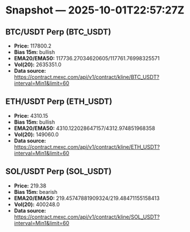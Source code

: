 # Snapshot — 2025-10-01T22:57:27Z

## BTC/USDT Perp (BTC_USDT)
- **Price:** 117800.2
- **Bias 15m:** bullish
- **EMA20/EMA50:** 117736.27034620605/117761.76998325571
- **Vol(20):** 2635351.0
- **Data source:** https://contract.mexc.com/api/v1/contract/kline/BTC_USDT?interval=Min1&limit=60

## ETH/USDT Perp (ETH_USDT)
- **Price:** 4310.15
- **Bias 15m:** bullish
- **EMA20/EMA50:** 4310.122028647157/4312.974851968358
- **Vol(20):** 149060.0
- **Data source:** https://contract.mexc.com/api/v1/contract/kline/ETH_USDT?interval=Min1&limit=60

## SOL/USDT Perp (SOL_USDT)
- **Price:** 219.38
- **Bias 15m:** bearish
- **EMA20/EMA50:** 219.45747881909324/219.48471155158413
- **Vol(20):** 400248.0
- **Data source:** https://contract.mexc.com/api/v1/contract/kline/SOL_USDT?interval=Min1&limit=60
